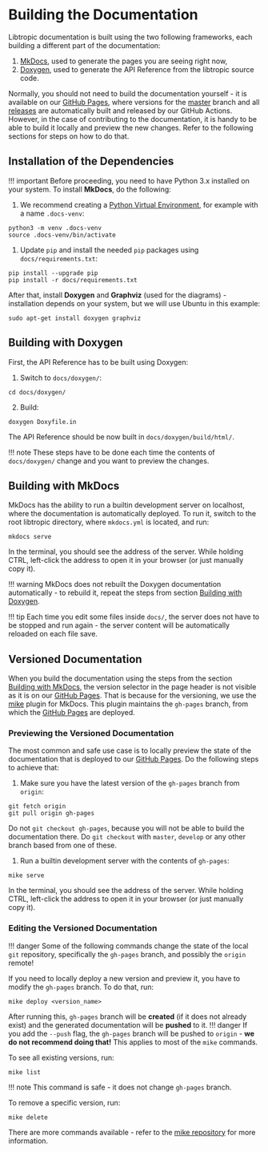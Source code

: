 # Building the Documentation
Libtropic documentation is built using the two following frameworks, each building a different part of the documentation:

1. [MkDocs](https://www.mkdocs.org/), used to generate the pages you are seeing right now,
2. [Doxygen](https://www.doxygen.nl/), used to generate the API Reference from the libtropic source code.

Normally, you should not need to build the documentation yourself - it is available on our [GitHub Pages](https://tropicsquare.github.io/libtropic/latest/), where versions for the [master](https://github.com/tropicsquare/libtropic/tree/master) branch and all [releases](https://github.com/tropicsquare/libtropic/releases) are automatically built and released by our GitHub Actions. However, in the case of contributing to the documentation, it is handy to be able to build it locally and preview the new changes. Refer to the following sections for steps on how to do that.

## Installation of the Dependencies
!!! important
    Before proceeding, you need to have Python 3.x installed on your system.
To install **MkDocs**, do the following:

1. We recommend creating a [Python Virtual Environment](https://docs.python.org/3/library/venv.html), for example with a name `.docs-venv`:
```shell
python3 -m venv .docs-venv
source .docs-venv/bin/activate
```
1. Update `pip` and install the needed `pip` packages using `docs/requirements.txt`:
```shell
pip install --upgrade pip
pip install -r docs/requirements.txt
```

After that, install **Doxygen** and **Graphviz** (used for the diagrams) - installation depends on your system, but we will use Ubuntu in this example:
```shell
sudo apt-get install doxygen graphviz
```

## Building with Doxygen
First, the API Reference has to be built using Doxygen:

1. Switch to `docs/doxygen/`:
```shell
cd docs/doxygen/
```
2. Build:
```shell
doxygen Doxyfile.in
```

The API Reference should be now built in `docs/doxygen/build/html/`.

!!! note
    These steps have to be done each time the contents of `docs/doxygen/` change and you want to preview the changes.

## Building with MkDocs
MkDocs has the ability to run a builtin development server on localhost, where the documentation is automatically deployed. To run it, switch to the root libtropic directory, where `mkdocs.yml` is located, and run:
```shell
mkdocs serve
```
In the terminal, you should see the address of the server. While holding CTRL, left-click the address to open it in your browser (or just manually copy it).

!!! warning
    MkDocs does not rebuilt the Doxygen documentation automatically - to rebuild it, repeat the steps from section [Building with Doxygen](#building-with-doxygen).

!!! tip
    Each time you edit some files inside `docs/`, the server does not have to be stopped and run again - the server content will be automatically reloaded on each file save.

## Versioned Documentation
When you build the documentation using the steps from the section [Building with MkDocs](#building-with-mkdocs), the version selector in the page header is not visible as it is on our [GitHub Pages](https://tropicsquare.github.io/libtropic/latest/). That is because for the versioning, we use the [mike](https://github.com/jimporter/mike) plugin for MkDocs. This plugin maintains the `gh-pages` branch, from which the [GitHub Pages](https://tropicsquare.github.io/libtropic/latest/) are deployed.

### Previewing the Versioned Documentation
The most common and safe use case is to locally preview the state of the documentation that is deployed to our [GitHub Pages](https://tropicsquare.github.io/libtropic/latest/). Do the following steps to achieve that:

1. Make sure you have the latest version of the `gh-pages` branch from `origin`:
```shell
git fetch origin
git pull origin gh-pages
```
Do not `git checkout gh-pages`, because you will not be able to build the documentation there. Do `git checkout` with `master`, `develop` or any other branch based from one of these.
1. Run a builtin development server with the contents of `gh-pages`:
```shell
mike serve
```
In the terminal, you should see the address of the server. While holding CTRL, left-click the address to open it in your browser (or just manually copy it).

### Editing the Versioned Documentation
!!! danger
    Some of the following commands change the state of the local `git` repository, specifically the `gh-pages` branch, and possibly the `origin` remote!

If you need to locally deploy a new version and preview it, you have to modify the `gh-pages` branch. To do that, run:
```shell
mike deploy <version_name>
```
After running this, `gh-pages` branch will be **created** (if it does not already exist) and the generated documentation will be **pushed** to it.
!!! danger
    If you add the `--push` flag, the `gh-pages` branch will be pushed to `origin` - **we do not recommend doing that!** This applies to most of the `mike` commands.

To see all existing versions, run:
```shell
mike list
```
!!! note
    This command is safe - it does not change `gh-pages` branch.

To remove a specific version, run:
```shell
mike delete 
```
There are more commands available - refer to the [mike repository](https://github.com/jimporter/mike) for more information.
